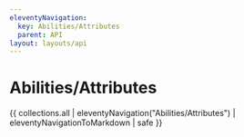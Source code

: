 ```yaml
---
eleventyNavigation:
  key: Abilities/Attributes
  parent: API
layout: layouts/api
---
```

# Abilities/Attributes

{{ collections.all | eleventyNavigation("Abilities/Attributes") | eleventyNavigationToMarkdown | safe }}

